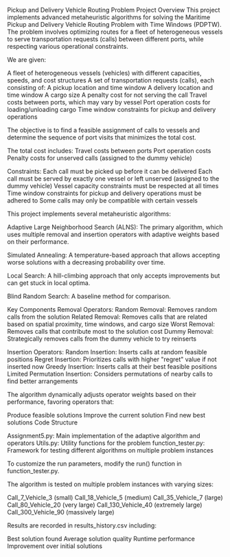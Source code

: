 Pickup and Delivery Vehicle Routing Problem
Project Overview
This project implements advanced metaheuristic algorithms for solving the Maritime Pickup and Delivery Vehicle Routing Problem with Time Windows (PDPTW). The problem involves optimizing routes for a fleet of heterogeneous vessels to serve transportation requests (calls) between different ports, while respecting various operational constraints.

We are given:

A fleet of heterogeneous vessels (vehicles) with different capacities, speeds, and cost structures
A set of transportation requests (calls), each consisting of:
A pickup location and time window
A delivery location and time window
A cargo size
A penalty cost for not serving the call
Travel costs between ports, which may vary by vessel
Port operation costs for loading/unloading cargo
Time window constraints for pickup and delivery operations

The objective is to find a feasible assignment of calls to vessels and determine the sequence of port visits that minimizes the total cost. 

The total cost includes:
Travel costs between ports
Port operation costs
Penalty costs for unserved calls (assigned to the dummy vehicle)

Constraints:
Each call must be picked up before it can be delivered
Each call must be served by exactly one vessel or left unserved (assigned to the dummy vehicle)
Vessel capacity constraints must be respected at all times
Time window constraints for pickup and delivery operations must be adhered to
Some calls may only be compatible with certain vessels

This project implements several metaheuristic algorithms:

Adaptive Large Neighborhood Search (ALNS): The primary algorithm, which uses multiple removal and insertion operators with adaptive weights based on their performance.

Simulated Annealing: A temperature-based approach that allows accepting worse solutions with a decreasing probability over time.

Local Search: A hill-climbing approach that only accepts improvements but can get stuck in local optima.

Blind Random Search: A baseline method for comparison.

Key Components
Removal Operators:
Random Removal: Removes random calls from the solution
Related Removal: Removes calls that are related based on spatial proximity, time windows, and cargo size
Worst Removal: Removes calls that contribute most to the solution cost
Dummy Removal: Strategically removes calls from the dummy vehicle to try reinserts

Insertion Operators:
Random Insertion: Inserts calls at random feasible positions
Regret Insertion: Prioritizes calls with higher "regret" value if not inserted now
Greedy Insertion: Inserts calls at their best feasible positions
Limited Permutation Insertion: Considers permutations of nearby calls to find better arrangements

The algorithm dynamically adjusts operator weights based on their performance, favoring operators that:

Produce feasible solutions
Improve the current solution
Find new best solutions
Code Structure


Assignment5.py: Main implementation of the adaptive algorithm and operators
Utils.py: Utility functions for the problem
function_tester.py: Framework for testing different algorithms on multiple problem instances

To customize the run parameters, modify the run() function in function_tester.py.

The algorithm is tested on multiple problem instances with varying sizes:

Call_7_Vehicle_3 (small)
Call_18_Vehicle_5 (medium)
Call_35_Vehicle_7 (large)
Call_80_Vehicle_20 (very large)
Call_130_Vehicle_40 (extremely large)
Call_300_Vehicle_90 (massively large)

Results are recorded in results_history.csv including:

Best solution found
Average solution quality
Runtime performance
Improvement over initial solutions
